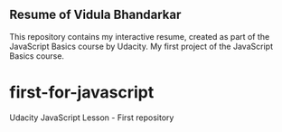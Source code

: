 Resume of Vidula Bhandarkar
---------------------------

This repository contains my interactive resume, created as part of the JavaScript Basics course by Udacity.
My first project of the JavaScript Basics course. 

# first-for-javascript
Udacity JavaScript Lesson - First repository

